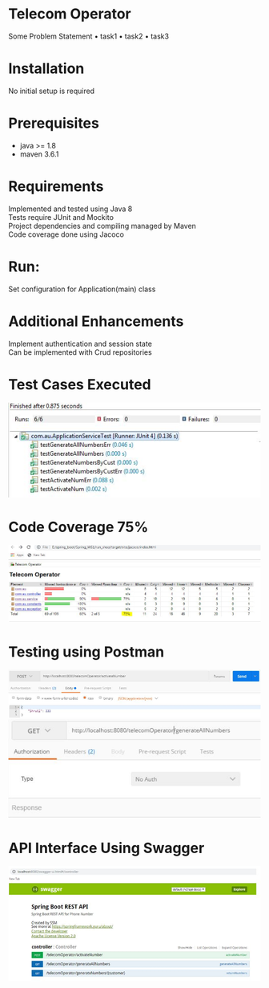 Telecom Operator
===============
Some Problem Statement
•	task1
•	task2
•	task3


# Installation
No initial setup is required

# Prerequisites
* java >= 1.8
* maven 3.6.1

# Requirements
Implemented and tested using Java 8<br>
Tests require JUnit and Mockito<br>
Project dependencies and compiling managed by Maven<br>
Code coverage done using Jacoco

# Run:
Set configuration for Application(main) class

# Additional Enhancements

Implement authentication and session state<br>
Can be implemented with Crud repositories<br>

# Test Cases Executed
![image](TestCases.png)

# Code Coverage 75%
![image](CodeCoverage.png)

# Testing using Postman
![image](TestingUsingPostmanPost.png)
![image](TestingGet.png)    

# API Interface Using Swagger
![image](SwaggerAPIinterface.png)
